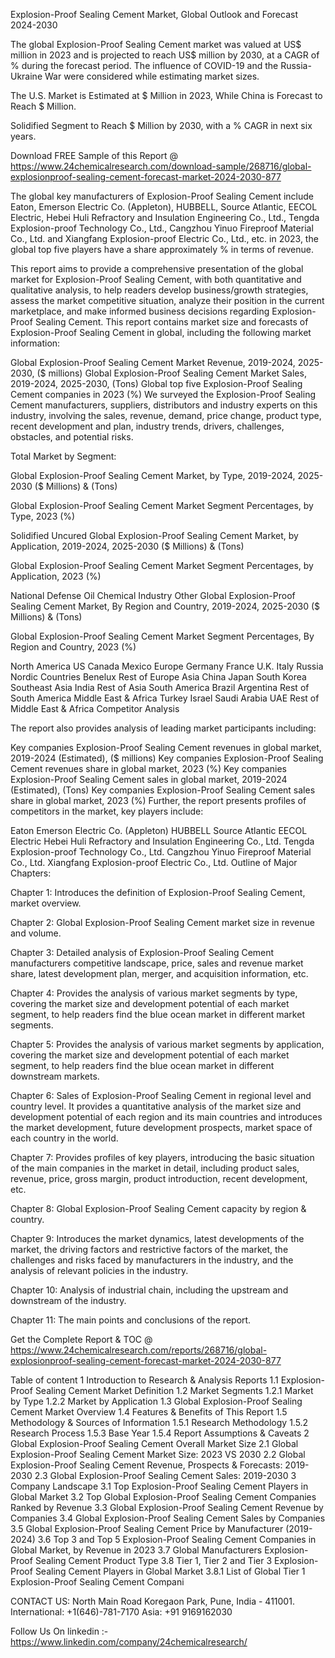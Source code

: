 Explosion-Proof Sealing Cement Market, Global Outlook and Forecast 2024-2030

The global Explosion-Proof Sealing Cement market was valued at US$ million in 2023 and is projected to reach US$ million by 2030, at a CAGR of % during the forecast period. The influence of COVID-19 and the Russia-Ukraine War were considered while estimating market sizes.

The U.S. Market is Estimated at $ Million in 2023, While China is Forecast to Reach $ Million.

Solidified Segment to Reach $ Million by 2030, with a % CAGR in next six years.

Download FREE Sample of this Report @ https://www.24chemicalresearch.com/download-sample/268716/global-explosionproof-sealing-cement-forecast-market-2024-2030-877

The global key manufacturers of Explosion-Proof Sealing Cement include Eaton, Emerson Electric Co. (Appleton), HUBBELL, Source Atlantic, EECOL Electric, Hebei Huli Refractory and Insulation Engineering Co., Ltd., Tengda Explosion-proof Technology Co., Ltd., Cangzhou Yinuo Fireproof Material Co., Ltd. and Xiangfang Explosion-proof Electric Co., Ltd., etc. in 2023, the global top five players have a share approximately % in terms of revenue.

This report aims to provide a comprehensive presentation of the global market for Explosion-Proof Sealing Cement, with both quantitative and qualitative analysis, to help readers develop business/growth strategies, assess the market competitive situation, analyze their position in the current marketplace, and make informed business decisions regarding Explosion-Proof Sealing Cement. This report contains market size and forecasts of Explosion-Proof Sealing Cement in global, including the following market information:

Global Explosion-Proof Sealing Cement Market Revenue, 2019-2024, 2025-2030, ($ millions)
Global Explosion-Proof Sealing Cement Market Sales, 2019-2024, 2025-2030, (Tons)
Global top five Explosion-Proof Sealing Cement companies in 2023 (%)
We surveyed the Explosion-Proof Sealing Cement manufacturers, suppliers, distributors and industry experts on this industry, involving the sales, revenue, demand, price change, product type, recent development and plan, industry trends, drivers, challenges, obstacles, and potential risks.

Total Market by Segment:

Global Explosion-Proof Sealing Cement Market, by Type, 2019-2024, 2025-2030 ($ Millions) & (Tons)

Global Explosion-Proof Sealing Cement Market Segment Percentages, by Type, 2023 (%)

Solidified
Uncured
Global Explosion-Proof Sealing Cement Market, by Application, 2019-2024, 2025-2030 ($ Millions) & (Tons)

Global Explosion-Proof Sealing Cement Market Segment Percentages, by Application, 2023 (%)

National Defense
Oil
Chemical Industry
Other
Global Explosion-Proof Sealing Cement Market, By Region and Country, 2019-2024, 2025-2030 ($ Millions) & (Tons)

Global Explosion-Proof Sealing Cement Market Segment Percentages, By Region and Country, 2023 (%)

North America
US
Canada
Mexico
Europe
Germany
France
U.K.
Italy
Russia
Nordic Countries
Benelux
Rest of Europe
Asia
China
Japan
South Korea
Southeast Asia
India
Rest of Asia
South America
Brazil
Argentina
Rest of South America
Middle East & Africa
Turkey
Israel
Saudi Arabia
UAE
Rest of Middle East & Africa
Competitor Analysis

The report also provides analysis of leading market participants including:

Key companies Explosion-Proof Sealing Cement revenues in global market, 2019-2024 (Estimated), ($ millions)
Key companies Explosion-Proof Sealing Cement revenues share in global market, 2023 (%)
Key companies Explosion-Proof Sealing Cement sales in global market, 2019-2024 (Estimated), (Tons)
Key companies Explosion-Proof Sealing Cement sales share in global market, 2023 (%)
Further, the report presents profiles of competitors in the market, key players include:

Eaton
Emerson Electric Co. (Appleton)
HUBBELL
Source Atlantic
EECOL Electric
Hebei Huli Refractory and Insulation Engineering Co., Ltd.
Tengda Explosion-proof Technology Co., Ltd.
Cangzhou Yinuo Fireproof Material Co., Ltd.
Xiangfang Explosion-proof Electric Co., Ltd.
Outline of Major Chapters:

Chapter 1: Introduces the definition of Explosion-Proof Sealing Cement, market overview.

Chapter 2: Global Explosion-Proof Sealing Cement market size in revenue and volume.

Chapter 3: Detailed analysis of Explosion-Proof Sealing Cement manufacturers competitive landscape, price, sales and revenue market share, latest development plan, merger, and acquisition information, etc.

Chapter 4: Provides the analysis of various market segments by type, covering the market size and development potential of each market segment, to help readers find the blue ocean market in different market segments.

Chapter 5: Provides the analysis of various market segments by application, covering the market size and development potential of each market segment, to help readers find the blue ocean market in different downstream markets.

Chapter 6: Sales of Explosion-Proof Sealing Cement in regional level and country level. It provides a quantitative analysis of the market size and development potential of each region and its main countries and introduces the market development, future development prospects, market space of each country in the world.

Chapter 7: Provides profiles of key players, introducing the basic situation of the main companies in the market in detail, including product sales, revenue, price, gross margin, product introduction, recent development, etc.

Chapter 8: Global Explosion-Proof Sealing Cement capacity by region & country.

Chapter 9: Introduces the market dynamics, latest developments of the market, the driving factors and restrictive factors of the market, the challenges and risks faced by manufacturers in the industry, and the analysis of relevant policies in the industry.

Chapter 10: Analysis of industrial chain, including the upstream and downstream of the industry.

Chapter 11: The main points and conclusions of the report.

Get the Complete Report & TOC @ https://www.24chemicalresearch.com/reports/268716/global-explosionproof-sealing-cement-forecast-market-2024-2030-877

Table of content
1 Introduction to Research & Analysis Reports
1.1 Explosion-Proof Sealing Cement Market Definition
1.2 Market Segments
1.2.1 Market by Type
1.2.2 Market by Application
1.3 Global Explosion-Proof Sealing Cement Market Overview
1.4 Features & Benefits of This Report
1.5 Methodology & Sources of Information
1.5.1 Research Methodology
1.5.2 Research Process
1.5.3 Base Year
1.5.4 Report Assumptions & Caveats
2 Global Explosion-Proof Sealing Cement Overall Market Size
2.1 Global Explosion-Proof Sealing Cement Market Size: 2023 VS 2030
2.2 Global Explosion-Proof Sealing Cement Revenue, Prospects & Forecasts: 2019-2030
2.3 Global Explosion-Proof Sealing Cement Sales: 2019-2030
3 Company Landscape
3.1 Top Explosion-Proof Sealing Cement Players in Global Market
3.2 Top Global Explosion-Proof Sealing Cement Companies Ranked by Revenue
3.3 Global Explosion-Proof Sealing Cement Revenue by Companies
3.4 Global Explosion-Proof Sealing Cement Sales by Companies
3.5 Global Explosion-Proof Sealing Cement Price by Manufacturer (2019-2024)
3.6 Top 3 and Top 5 Explosion-Proof Sealing Cement Companies in Global Market, by Revenue in 2023
3.7 Global Manufacturers Explosion-Proof Sealing Cement Product Type
3.8 Tier 1, Tier 2 and Tier 3 Explosion-Proof Sealing Cement Players in Global Market
3.8.1 List of Global Tier 1 Explosion-Proof Sealing Cement Compani

CONTACT US:
North Main Road Koregaon Park, Pune, India - 411001.
International: +1(646)-781-7170
Asia: +91 9169162030

Follow Us On linkedin :- https://www.linkedin.com/company/24chemicalresearch/
